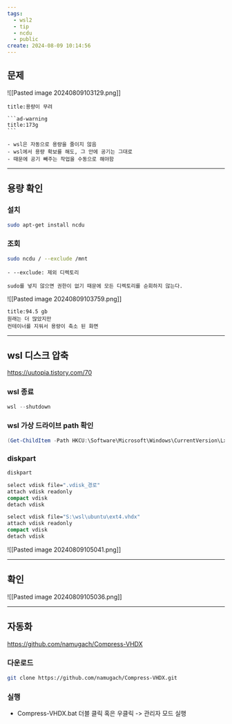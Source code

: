 ```yaml
---
tags:
  - wsl2
  - tip
  - ncdu
  - public
create: 2024-08-09 10:14:56
---
```

## 문제

![[Pasted image 20240809103129.png]]

`````ad-info
title:용량이 무려

```ad-warning
title:173g
```

- wsl은 자동으로 용량을 줄이지 않음
- wsl에서 용량 확보를 해도, 그 안에 공기는 그대로
- 때문에 공기 빼주는 작업을 수동으로 해야함
`````

---

## 용량 확인

### 설치
```sh
sudo apt-get install ncdu
```

### 조회
```sh
sudo ncdu / --exclude /mnt
```

```ad-info
- --exclude: 제외 디렉토리

sudo를 넣지 않으면 권한이 없기 때문에 모든 디렉토리를 순회하지 않는다.
```


![[Pasted image 20240809103759.png]]

```ad-note
title:94.5 gb
원래는 더 많았지만
컨테이너를 지워서 용량이 축소 된 화면
```


---

## wsl 디스크 압축

https://uutopia.tistory.com/70

### wsl 종료

```powershell
wsl --shutdown
```

### wsl 가상 드라이브 path 확인
```powershell
(Get-ChildItem -Path HKCU:\Software\Microsoft\Windows\CurrentVersion\Lxss | Where-Object {$_.GetValue('DistributionName') -eq 'Ubuntu' }).GetValue('BasePath') + '\ext4.vhdx'
```

### diskpart

```powershell
diskpart
```

```cmd
select vdisk file=".vdisk_경로"
attach vdisk readonly
compact vdisk
detach vdisk
```


```cmd
select vdisk file="S:\wsl\ubuntu\ext4.vhdx"
attach vdisk readonly
compact vdisk
detach vdisk
```


![[Pasted image 20240809105041.png]]

---

## 확인

![[Pasted image 20240809105036.png]]





---

## 자동화
https://github.com/namugach/Compress-VHDX


### 다운로드

```sh
git clone https://github.com/namugach/Compress-VHDX.git
```

### 실행

- Compress-VHDX.bat 더블 클릭 혹은 우클릭 -> 관리자 모드 실행


